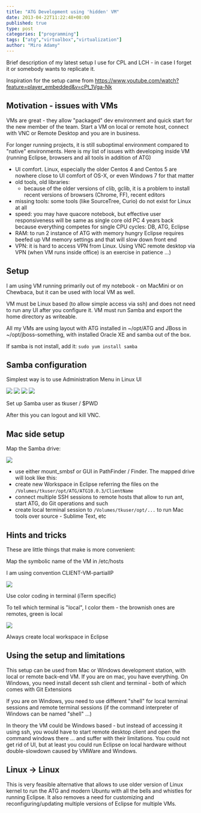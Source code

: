 ```yaml
---
title: "ATG Development using 'hidden' VM"
date: 2013-04-22T11:22:48+08:00
published: true
type: post
categories: ["programming"]
tags: ["atg","virtualbox","virtualization"]
author: "Miro Adamy"
---
```


Brief description of my latest setup I use for CPL and LCH - in case I forget it or somebody wants to replicate it.

Inspiration for the setup came from <https://www.youtube.com/watch?feature=player_embedded&v=cPt_1Vga-Nk>

## Motivation - issues with VMs

VMs are great - they allow "packaged" dev environment and quick start for the new member of the team. Start a VM on local or remote host, connect with VNC or Remote Desktop and you are in business.

For longer running projects, it is still suboptimal environment compared to "native" environments. Here is my list of issues with developing inside VM (running Eclipse, browsers and all tools in addition of ATG)

* UI comfort. Linux, especially the older Centos 4 and Centos 5 are nowhere close to UI comfort of OS-X, or even Windows 7 for that matter
* old tools, old libraries:
    * because of the older versions of clib, gclib, it is a problem to install recent versions of browsers (Chrome, FF), recent editors
* missing tools: some tools (like SourceTree, Curio) do not exist for Linux at all
* speed: you may have quacore notebook, but effective user responsiveness will be same as single core old PC 4 years back because everything competes for single CPU cycles: DB, ATG, Eclipse
* RAM: to run 2 instance of ATG with memory hungry Eclipse requires beefed up VM memory settings and that will slow down front end
* VPN: it is hard to access VPN from Linux. Using VNC remote desktop via VPN (when VM runs inside office) is an exercise in patience ...)


## Setup

I am using VM running primarily out of my notebook - on MacMini or on Chewbaca, but it can be used with local VM as well.

VM must be Linux based (to allow simple access via ssh) and does not need to run any UI after you configure it. VM must run Samba and export the home directory as writeable.

All my VMs are using layout with ATG installed in ~/opt/ATG and JBoss in ~/opt/jboss-something, with installed Oracle XE and samba out of the box.

If samba is not install, add it: `sudo yum install samba`

## Samba configuration

Simplest way is to use Administration Menu in Linux UI


![](/images/atgvm-1.png)
![](/images/atgvm-2.png)
![](/images/atgvm-3.png)
![](/images/atgvm-4.png)

Set up Samba user as tkuser / $PWD  

After this you can logout and kill VNC.

## Mac side setup

Map the Samba drive: 

![](/images/atgvm-5.png)

* use either mount_smbsf or GUI in PathFinder / Finder. The mapped drive will look like this: 
* create new Workspace in Eclipse referring the files on the `/Volumes/tkuser/opt/ATG/ATG10.0.3/ClientName`
* connect multiple SSH sessions to remote hosts that allow to run ant, start ATG, do Git operations and such
* create local terminal session to `/Volumes/tkuser/opt/...` to run Mac tools over source - Sublime Text, etc


## Hints and tricks

These are little things that make is more convenient:

Map the symbolic name of the VM in /etc/hosts

I am using convention CLIENT-VM-partialIP


![](/images/atgvm-6.png)

Use color coding in terminal (iTerm specific)

To tell which terminal is "local", I color them - the brownish ones are remotes, green is local


![](/images/atgvm-7.png)

Always create local workspace in Eclipse

## Using the setup and limitations

This setup can be used from Mac or Windows development station, with local or remote back-end VM. If you are on mac, you have everything. On Windows, you need install decent ssh client and terminal - both of which comes with Git Extensions

If you are on Windows, you need to use different "shell" for local terminal sessions and remote terminal sessions (if the command interpreter of Windows can be named "shell" ...)

In theory the VM could be Windows based - but instead of accessing it using ssh, you would have to start remote desktop client and open the command windows there ... and suffer with their limitations. You could not get rid of UI, but at least you could run Eclipse on local hardware without double-slowdown caused by VMWare and Windows.

 

## Linux -> Linux

This is very feasible alternative that allows to use older version of Linux kernel to run the ATG and modern Ubuntu with all the bells and whistles for running Eclipse. It also removes a need for customizing and reconfiguring/updating multiple versions of Eclipse for multiple VMs. 
